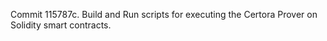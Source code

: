 Commit 115787c.                    Build and Run scripts for executing the Certora Prover on Solidity smart contracts.